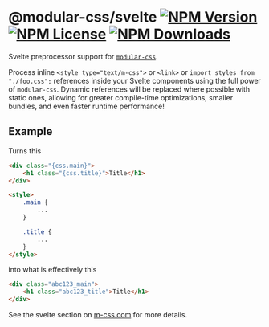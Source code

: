 @modular-css/svelte  [![NPM Version](https://img.shields.io/npm/v/@modular-css/svelte.svg)](https://www.npmjs.com/package/@modular-css/svelte) [![NPM License](https://img.shields.io/npm/l/@modular-css/svelte.svg)](https://www.npmjs.com/package/@modular-css/svelte) [![NPM Downloads](https://img.shields.io/npm/dm/@modular-css/svelte.svg)](https://www.npmjs.com/package/@modular-css/svelte)
===========

Svelte preprocessor support for [`modular-css`](https://github.com/tivac/modular-css).

Process inline `<style type="text/m-css">` or `<link>` or `import styles from "./foo.css";` references inside your Svelte components using the full power of `modular-css`. Dynamic references will be replaced where possible with static ones, allowing for greater compile-time optimizations, smaller bundles, and even faster runtime performance!

## Example

Turns this

```html
<div class="{css.main}">
    <h1 class="{css.title}">Title</h1>
</div>

<style>
    .main {
        ...
    }

    .title {
        ...
    }
</style>
```

into what is effectively this

```html
<div class="abc123_main">
    <h1 class="abc123_title">Title</h1>
</div>
```

See the svelte section on [m-css.com](https://m-css.com/api/#svelte-preprocessor) for more details.